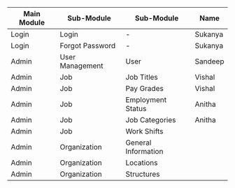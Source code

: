 |Main Module                    |Sub-Module                   |Sub-Module         |Name
|-------------------------------|-----------------------------|-------------------|-------
|Login                          |Login                        | -                 |Sukanya   
|Login                          |Forgot Password              | -                 |Sukanya 
|Admin                          |User Management              | User              |Sandeep          
|Admin                          |Job                          | Job Titles        |Vishal
|Admin                          |Job                          | Pay Grades        |Vishal
|Admin                          |Job                          | Employment Status |Anitha
|Admin                          |Job                          | Job Categories    |Anitha
|Admin                          |Job                          | Work Shifts       |
|Admin                          |Organization                 |General Information|
|Admin                          |Organization                 |Locations          |
|Admin                          |Organization                 |Structures         |
